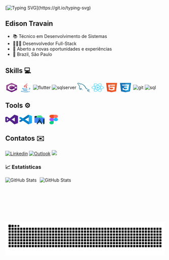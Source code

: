 [![Typing SVG](https://readme-typing-svg.demolab.com?font,=true&vCenter=true&pause=1000&color=6A99E9&width=1000&lines=Olá%2C+seja+bem-vindo(a)+ao+meu+perfil!)](https://git.io/typing-svg)

## Edison Travain  

- 📚 Técnico em Desenvolvimento de Sistemas
- 👨🏻‍💻 Desenvolvedor Full-Stack
- 🧐 Aberto a novas oportunidades e experiências
- 📌 Brazil, São Paulo


<div style="display: inline_block">
 <h2> Skills 💻 </h2>
  <img align="center" alt="csharp" height="30" width="40" src="https://raw.githubusercontent.com/devicons/devicon/master/icons/csharp/csharp-original.svg">
  <img align="center" alt="java" height="30" width="40" src="https://github.com/devicons/devicon/blob/master/icons/java/java-original.svg">
  <img align="center" alt="flutter" height="30" width="40" src="https://cdn.jsdelivr.net/gh/devicons/devicon/icons/flutter/flutter-original.svg">
  <img align="center" alt="sqlserver" height="30" width="40" src="https://cdn.jsdelivr.net/gh/devicons/devicon/icons/microsoftsqlserver/microsoftsqlserver-plain.svg">
  <img align="center" alt="mysql" height="30" width="40" src="https://github.com/devicons/devicon/blob/master/icons/mysql/mysql-original.svg">
  <img align="center" alt="react" height="30" width="40" src="https://github.com/devicons/devicon/blob/master/icons/react/react-original.svg">
  <img align="center" alt="html" height="30" width="40" src="https://raw.githubusercontent.com/devicons/devicon/master/icons/html5/html5-original.svg">
  <img align="center" alt="css" height="30" width="40" src="https://raw.githubusercontent.com/devicons/devicon/master/icons/css3/css3-original.svg"> 
  <img align="center" alt="git" height="30" width="40" src="https://www.vectorlogo.zone/logos/git-scm/git-scm-icon.svg">
  <img align="center" alt="sql" height="30" width="40" src="https://www.svgrepo.com/show/331760/sql-database-generic.svg">
</div>


<div style="display: inline_block">
  <h2> Tools ⚙️</h2>
  <img align="center" alt="visuals tudio" height="30" width="40" src="https://github.com/devicons/devicon/blob/master/icons/visualstudio/visualstudio-plain.svg">
  <img align="center" alt="vscode" height="30" width="40" src="https://github.com/devicons/devicon/blob/master/icons/vscode/vscode-original.svg">
  <img align="center" alt="androidstudio" height="30" width="40" src="https://github.com/devicons/devicon/blob/master/icons/androidstudio/androidstudio-original.svg">
  <img align="center" alt="figma" height="30" width="40" src="https://raw.githubusercontent.com/devicons/devicon/master/icons/figma/figma-original.svg">
</div>


## Contatos ✉️
[![Linkedin](https://img.shields.io/badge/LinkedIn-0077B5?style=for-the-badge&logo=linkedin&logoColor=white)](https://www.linkedin.com/in/edison-travain-98239b354/)
[![Outlook](https://img.shields.io/badge/Gmail-D14836?style=for-the-badge&logo=gmail&logoColor=white)](mailto:edison_travain@outlook.com)
<a href="https://www.instagram.com/edison_travain/" target="_blank"><img src="https://img.shields.io/badge/-Instagram-%23E4405F?style=for-the-badge&logo=instagram&logoColor=white" target="_blank"></a>


### 📈 Estatísticas

  <img
    align="left"
    alt="GitHub Stats"
    height="140"
    style="padding-right: 10px;"
    src="https://github-readme-stats.vercel.app/api?username=DaRkNeSs-ByTs&show_icons=true&theme=tokyonight&include_all_commits=true&locale=pt-br"
  />

<img
    alt="GitHub Stats"
    height="150"
    src="https://github-readme-stats.vercel.app/api/top-langs/?username=DaRkNeSs-ByTs&theme=tokyonight&layout=compact&custom_title=Tecnologias&langs_count=9"
/>


<picture align="center">
  <source media="(prefers-color-scheme: dark)" srcset="https://raw.githubusercontent.com/Joaoopeedro/Joaoopeedro/output/github-contribution-grid-snake-dark.svg">
  <source media="(prefers-color-scheme: light)" srcset="https://raw.githubusercontent.com/Joaoopeedro/Joaoopeedro/output/github-contribution-grid-snake-dark.svg">
  <img align="center" alt="github contribution grid snake animation" src="https://raw.githubusercontent.com/Joaoopeedro/Joaoopeedro/output/github-contribution-grid-snake.svg">
</picture>
